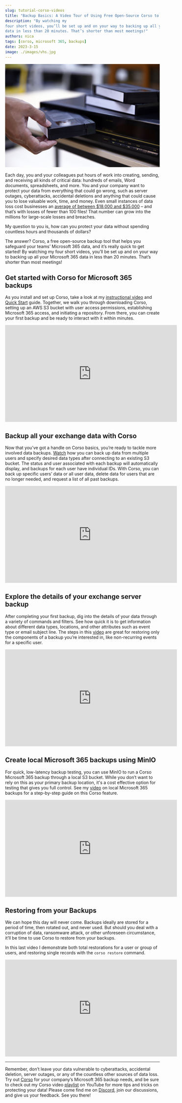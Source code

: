 ```yaml
---
slug: tutorial-corso-videos
title: "Backup Basics: A Video Tour of Using Free Open-Source Corso to Protect your Microsoft 365 Data"
description: "By watching my
four short videos, you’ll be set up and on your way to backing up all your Microsoft 365
data in less than 20 minutes. That’s shorter than most meetings!"
authors: nica
tags: [corso, microsoft 365, backups]
date: 2023-3-15
image: ./images/vhs.jpg
---
```


![a VHS tape being loaded into a player](./images/vhs.jpg)

Each day, you and your colleagues put hours of work into creating, sending, and
receiving all kinds of critical data: hundreds of emails, Word documents,
spreadsheets, and more. You and your company want to protect your
data from everything that could go wrong, such as server outages, cyberattacks,
accidental deletions and anything that could cause you to lose valuable work,
time, and money. Even small instances of data loss cost businesses an
[average of between $18,000 and $35,000](https://invenioit.com/continuity/cost-of-data-loss/)
– and that’s with losses of fewer than 100 files! That number can grow into the
millions for large-scale losses and breaches.

My question to you is, how can you protect your data without spending countless hours and thousands of dollars?

<!-- truncate -->

The answer? Corso, a free open-source backup tool that helps you safeguard your
teams’ Microsoft 365 data, and it’s really quick to get started! By watching my
four short videos, you’ll be set up and on your way to backing up all your Microsoft 365
data in less than 20 minutes. That’s shorter than most meetings!

## Get started with Corso for Microsoft 365 backups

As you install and set up Corso, take a look at my
[instructional video](https://youtu.be/mlwfEbPqD94) and
[Quick Start](https://corsobackup.io/docs/quickstart/) guide. Together, we walk
you through downloading Corso, setting up an AWS S3 bucket with user access
permissions, establishing Microsoft 365 access, and initiating a repository.
From there, you can create your first backup and be ready to interact with it
within minutes.

<iframe width="560" height="315" src="https://www.youtube.com/embed/mlwfEbPqD94"
title="YouTube video player" frameborder="0" allow="accelerometer; autoplay;
clipboard-write; encrypted-media; gyroscope; picture-in-picture; web-share"
allowfullscreen></iframe>

## Backup all your exchange data with Corso

Now that you’ve got a handle on Corso basics, you’re ready to tackle more
involved data backups. [Watch](https://youtu.be/R1AOc2xz2Rg) how you can back up
data from multiple users and specify desired data types after connecting to an
existing S3 bucket. The status and user associated with each backup will
automatically display, and backups for each user have individual IDs. With
Corso, you can back up specific users’ data or all user data, delete data for
users that are no longer needed, and request a list of all past backups.

<iframe width="560" height="315" src="https://www.youtube.com/embed/R1AOc2xz2Rg"
title="YouTube video player" frameborder="0" allow="accelerometer; autoplay;
clipboard-write; encrypted-media; gyroscope; picture-in-picture; web-share"
allowfullscreen></iframe>

## Explore the details of your exchange server backup
<!-- vale Microsoft.Contractions = NO -->
After completing your first backup, dig into the details of your data through a
variety of commands and filters. See how quick it is to get information about
different data types, locations, and other attributes such as event type or
email subject line. The steps in this [video](https://youtu.be/mweAUDhUE7I) are
great for restoring only the components of a backup you’re interested in, like
non-recurring events for a specific user.
<!-- vale Microsoft.Contractions = YES -->

<iframe width="560" height="315" src="https://www.youtube.com/embed/mweAUDhUE7I"
title="YouTube video player" frameborder="0" allow="accelerometer; autoplay;
clipboard-write; encrypted-media; gyroscope; picture-in-picture; web-share"
allowfullscreen></iframe>

## Create local Microsoft 365 backups using MinIO

For quick, low-latency backup testing, you can use MinIO to run a Corso Microsoft 365
backup through a local S3 bucket. While you don’t want to rely on this as your
primary backup location, it's a cost effective option for testing that gives
you full control. See my [video](https://youtu.be/ABIiVufyOkM) on local Microsoft 365
backups for a step-by-step guide on this Corso feature.

<iframe width="560" height="315" src="https://www.youtube.com/embed/ABIiVufyOkM"
title="YouTube video player" frameborder="0" allow="accelerometer; autoplay;
clipboard-write; encrypted-media; gyroscope; picture-in-picture; web-share"
allowfullscreen></iframe>

## Restoring from your Backups

We can hope this day will never come. Backups ideally are stored for a period of
time, then rotated out, and never used. But should you deal with a corruption of
data, ransomware attack, or other unforeseen circumstance, it’ll be time to use
Corso to restore from your backups.

In this last video I demonstrate both total restorations for a user or group of
users, and restoring single records with the `corso restore` command.

<iframe width="560" height="315" src="https://www.youtube.com/embed/tT0XDAky9fM"
title="YouTube video player" frameborder="0" allow="accelerometer; autoplay;
clipboard-write; encrypted-media; gyroscope; picture-in-picture; web-share"
allowfullscreen></iframe>

---

Remember, don’t leave your data vulnerable to cyberattacks, accidental
deletion, server outages, or any of the countless other sources of data loss.
Try out [Corso](https://corsobackup.io/) for your company’s Microsoft 365 backup needs,
and be sure to check out my Corso video
[playlist](https://youtube.com/playlist?list=PLSukexZlj1V0D0xGV2ON-MWRmPpLWi6hK)
on YouTube for more tips and tricks on protecting your data! Please come find me
on [Discord](https://discord.gg/63DTTSnuhT), join our discussions, and give us
your feedback. See you there!

